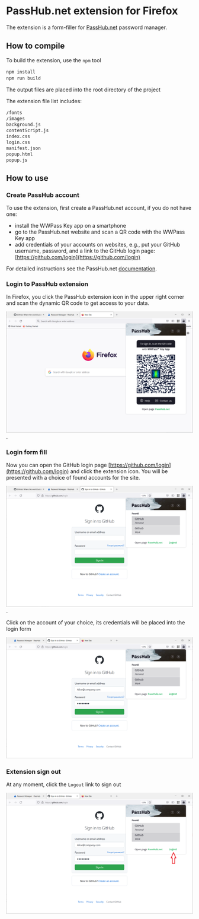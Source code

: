 # PassHub.net extension for Firefox

The extension is a form-filler for [PassHub.net](https://passhub.net) password manager.

## How to compile

To build the extension, use the `npm` tool

```sh
npm install
npm run build
```

The output files are placed into the root directory of the project

The extension file list includes:

```
/fonts
/images
background.js
contentScript.js
index.css
login.css
manifest.json
popup.html
popup.js
```

## How to use

### Create PassHub account

To use the extension, first create a PassHub.net account, if you do not have one:

- install the WWPass Key app on a smartphone
- go to the PassHub.net website and scan a QR code with the WWPass Key app
- add credentials of your accounts on websites, e.g., put your GitHub username, password, and a link to the GitHub login page: [https://github.com/login](https://github.com/login)

For detailed instructions see the PassHub.net [documentation](https://pashub.net/doc/).

### Login to PassHub extension

In Firefox, you click the PassHub extension icon in the upper right corner and scan the dynamic QR code to get access to your data.

![Extension Login](/doc/ext_login.png).

### Login form fill

Now you can open the GitHub login page [https://github.com/login](https://github.com/login) and click the extension icon. You will be presented with a choice of found accounts for the site.

![Account selection for the current web page](/doc/ext1.png).

Click on the account of your choice, its credentials will be placed into the login form

![Form-fill](/doc/ext_form_filled.png)

### Extension sign out

At any moment, click the `Logout` link to sign out

![Sign out](/doc/ext_logout.png)
